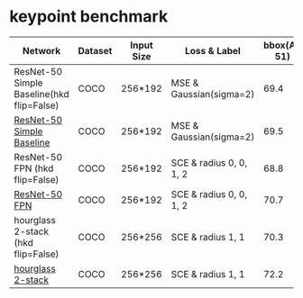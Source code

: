 # keypoint benchmark
| Network                                  | Dataset | Input Size | Loss & Label            | bbox(AP 51) | model |
| ---------------------------------------- | ------- | ---------- | ----------------------- | ----------- | ----- |      
| ResNet-50 Simple Baseline(hkd flip=False) | COCO    | 256*192    | MSE & Gaussian(sigma=2) | 69.4        | -    |
| [ResNet-50 Simple Baseline](https://gitlab.bj.sensetime.com/spring2/universal-perception/-/blob/dev/configs/kp/res50_sb.yaml)                | COCO    | 256*192    | MSE & Gaussian(sigma=2) | 69.5        | [ckpt](http://spring.sensetime.com/dropadmin/$/x3SOS.pth)      |
| ResNet-50 FPN   (hkd flip=False)   | COCO    | 256*192    | SCE & radius 0, 0, 1, 2 | 68.8        |   -   |
| [ResNet-50 FPN](https://gitlab.bj.sensetime.com/spring2/universal-perception/-/blob/dev/configs/kp/res50_fpn.yaml)                     | COCO    | 256*192    | SCE & radius 0, 0, 1, 2 | 70.7        | [ckpt](http://spring.sensetime.com/dropadmin/$/CZANT.pth)     |
| hourglass 2-stack   (hkd flip=False)      | COCO    | 256*256    | SCE & radius 1, 1       | 70.3        |    -  |
| [hourglass 2-stack](https://gitlab.bj.sensetime.com/spring2/universal-perception/-/blob/dev/configs/kp/hg2.yaml)                        | COCO    | 256*256    | SCE & radius 1, 1       | 72.2        | [ckpt]()   |